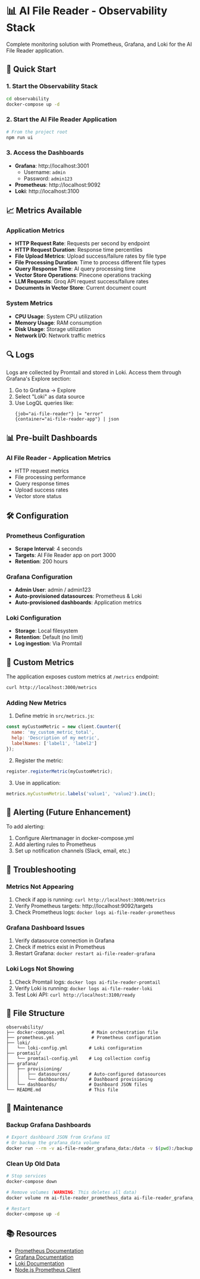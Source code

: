 # 📊 AI File Reader - Observability Stack

Complete monitoring solution with Prometheus, Grafana, and Loki for the AI File Reader application.

## 🚀 Quick Start

### 1. Start the Observability Stack

```bash
cd observability
docker-compose up -d
```

### 2. Start the AI File Reader Application

```bash
# From the project root
npm run ui
```

### 3. Access the Dashboards

- **Grafana**: http://localhost:3001
  - Username: `admin`
  - Password: `admin123`
- **Prometheus**: http://localhost:9092
- **Loki**: http://localhost:3100

## 📈 Metrics Available

### Application Metrics

- **HTTP Request Rate**: Requests per second by endpoint
- **HTTP Request Duration**: Response time percentiles
- **File Upload Metrics**: Upload success/failure rates by file type
- **File Processing Duration**: Time to process different file types
- **Query Response Time**: AI query processing time
- **Vector Store Operations**: Pinecone operations tracking
- **LLM Requests**: Groq API request success/failure rates
- **Documents in Vector Store**: Current document count

### System Metrics

- **CPU Usage**: System CPU utilization
- **Memory Usage**: RAM consumption
- **Disk Usage**: Storage utilization
- **Network I/O**: Network traffic metrics

## 🔍 Logs

Logs are collected by Promtail and stored in Loki. Access them through Grafana's Explore section:

1. Go to Grafana → Explore
2. Select "Loki" as data source
3. Use LogQL queries like:
   ```logql
   {job="ai-file-reader"} |= "error"
   {container="ai-file-reader-app"} | json
   ```

## 📊 Pre-built Dashboards

### AI File Reader - Application Metrics
- HTTP request metrics
- File processing performance
- Query response times
- Upload success rates
- Vector store status

## 🛠️ Configuration

### Prometheus Configuration
- **Scrape Interval**: 4 seconds
- **Targets**: AI File Reader app on port 3000
- **Retention**: 200 hours

### Grafana Configuration
- **Admin User**: admin / admin123
- **Auto-provisioned datasources**: Prometheus & Loki
- **Auto-provisioned dashboards**: Application metrics

### Loki Configuration
- **Storage**: Local filesystem
- **Retention**: Default (no limit)
- **Log ingestion**: Via Promtail

## 🔧 Custom Metrics

The application exposes custom metrics at `/metrics` endpoint:

```bash
curl http://localhost:3000/metrics
```

### Adding New Metrics

1. Define metric in `src/metrics.js`:
```javascript
const myCustomMetric = new client.Counter({
  name: 'my_custom_metric_total',
  help: 'Description of my metric',
  labelNames: ['label1', 'label2']
});
```

2. Register the metric:
```javascript
register.registerMetric(myCustomMetric);
```

3. Use in application:
```javascript
metrics.myCustomMetric.labels('value1', 'value2').inc();
```

## 🚨 Alerting (Future Enhancement)

To add alerting:

1. Configure Alertmanager in docker-compose.yml
2. Add alerting rules to Prometheus
3. Set up notification channels (Slack, email, etc.)

## 🐛 Troubleshooting

### Metrics Not Appearing
1. Check if app is running: `curl http://localhost:3000/metrics`
2. Verify Prometheus targets: http://localhost:9092/targets
3. Check Prometheus logs: `docker logs ai-file-reader-prometheus`

### Grafana Dashboard Issues
1. Verify datasource connection in Grafana
2. Check if metrics exist in Prometheus
3. Restart Grafana: `docker restart ai-file-reader-grafana`

### Loki Logs Not Showing
1. Check Promtail logs: `docker logs ai-file-reader-promtail`
2. Verify Loki is running: `docker logs ai-file-reader-loki`
3. Test Loki API: `curl http://localhost:3100/ready`

## 📁 File Structure

```
observability/
├── docker-compose.yml          # Main orchestration file
├── prometheus.yml              # Prometheus configuration
├── loki/
│   └── loki-config.yml        # Loki configuration
├── promtail/
│   └── promtail-config.yml    # Log collection config
├── grafana/
│   ├── provisioning/
│   │   ├── datasources/       # Auto-configured datasources
│   │   └── dashboards/        # Dashboard provisioning
│   └── dashboards/            # Dashboard JSON files
└── README.md                  # This file
```

## 🔄 Maintenance

### Backup Grafana Dashboards
```bash
# Export dashboard JSON from Grafana UI
# Or backup the grafana_data volume
docker run --rm -v ai-file-reader_grafana_data:/data -v $(pwd):/backup alpine tar czf /backup/grafana-backup.tar.gz /data
```

### Clean Up Old Data
```bash
# Stop services
docker-compose down

# Remove volumes (WARNING: This deletes all data)
docker volume rm ai-file-reader_prometheus_data ai-file-reader_grafana_data ai-file-reader_loki_data

# Restart
docker-compose up -d
```

## 📚 Resources

- [Prometheus Documentation](https://prometheus.io/docs/)
- [Grafana Documentation](https://grafana.com/docs/)
- [Loki Documentation](https://grafana.com/docs/loki/)
- [Node.js Prometheus Client](https://github.com/siimon/prom-client)
